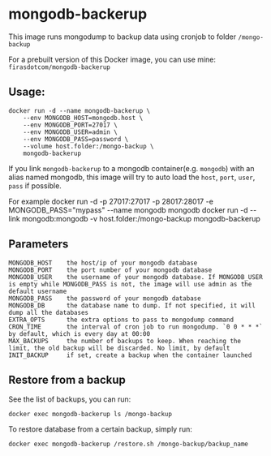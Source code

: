 # mongodb-backerup


This image runs mongodump to backup data using cronjob to folder `/mongo-backup`

For a prebuilt version of this Docker image, you can use mine: `firasdotcom/mongodb-backerup`

## Usage:

    docker run -d --name mongodb-backerup \
        --env MONGODB_HOST=mongodb.host \
        --env MONGODB_PORT=27017 \
        --env MONGODB_USER=admin \
        --env MONGODB_PASS=password \
        --volume host.folder:/mongo-backup \
        mongodb-backerup

If you link `mongodb-backerup` to a mongodb container(e.g. `mongodb`) with an alias named mongodb, this image will try to auto load the `host`, `port`, `user`, `pass` if possible.

For example
    docker run -d -p 27017:27017 -p 28017:28017 -e MONGODB_PASS="mypass" --name mongodb mongodb
    docker run -d --link mongodb:mongodb -v host.folder:/mongo-backup mongodb-backerup

## Parameters

    MONGODB_HOST    the host/ip of your mongodb database
    MONGODB_PORT    the port number of your mongodb database
    MONGODB_USER    the username of your mongodb database. If MONGODB_USER is empty while MONGODB_PASS is not, the image will use admin as the default username
    MONGODB_PASS    the password of your mongodb database
    MONGODB_DB      the database name to dump. If not specified, it will dump all the databases
    EXTRA_OPTS      the extra options to pass to mongodump command
    CRON_TIME       the interval of cron job to run mongodump. `0 0 * * *` by default, which is every day at 00:00
    MAX_BACKUPS     the number of backups to keep. When reaching the limit, the old backup will be discarded. No limit, by default
    INIT_BACKUP     if set, create a backup when the container launched

## Restore from a backup

See the list of backups, you can run:

    docker exec mongodb-backerup ls /mongo-backup

To restore database from a certain backup, simply run:

    docker exec mongodb-backerup /restore.sh /mongo-backup/backup_name
